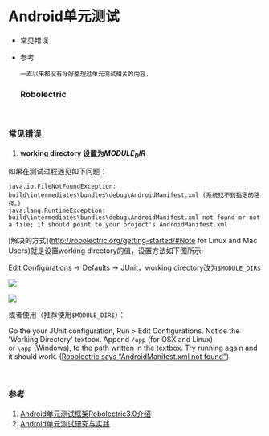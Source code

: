 # Android单元测试

* 常见错误
  
* 参考
  
  ``` 
  一直以来都没有好好整理过单元测试相关的内容，
  ```
  
  ### Robolectric
  
  ​



### 常见错误

1. **working directory 设置为$MODULE_DIR$**

如果在测试过程遇见如下问题：

``` 
java.io.FileNotFoundException: build\intermediates\bundles\debug\AndroidManifest.xml (系统找不到指定的路径。) 
java.lang.RuntimeException: build\intermediates\bundles\debug\AndroidManifest.xml not found or not a file; it should point to your project's AndroidManifest.xml
```

[解决的方式](http://robolectric.org/getting-started/#Note for Linux and Mac Users)就是设置working directory的值，设置方法如下图所示:

Edit Configurations -> Defaults -> JUnit，working directory改为`$MODULE_DIR$`

![](http://i.stack.imgur.com/WN0EQ.png)

![](http://upload-images.jianshu.io/upload_images/638283-1b52f9dad9dfeb3d.jpg?imageMogr2/auto-orient/strip%7CimageView2/2/w/1240)

或者使用（推荐使用`$MODULE_DIR$`）：

Go the your JUnit configuration, Run > Edit Configurations. Notice the 'Working Directory' textbox. Append `/app` (for OSX and Linux) or `\app` (Windows), to the path written in the textbox. Try running again and it should work. ([Robolectric says “AndroidManifest.xml not found”](http://stackoverflow.com/questions/30913522/robolectric-says-androidmanifest-xml-not-found))

​

### 参考

1. [Android单元测试框架Robolectric3.0介绍](http://www.jianshu.com/p/9d988a2f8ff7)
2. [Android单元测试研究与实践](http://tech.meituan.com/Android_unit_test.html)
